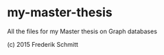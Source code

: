 # my-master-thesis
All the files for my Master thesis on Graph databases

(c) 2015 Frederik Schmitt

